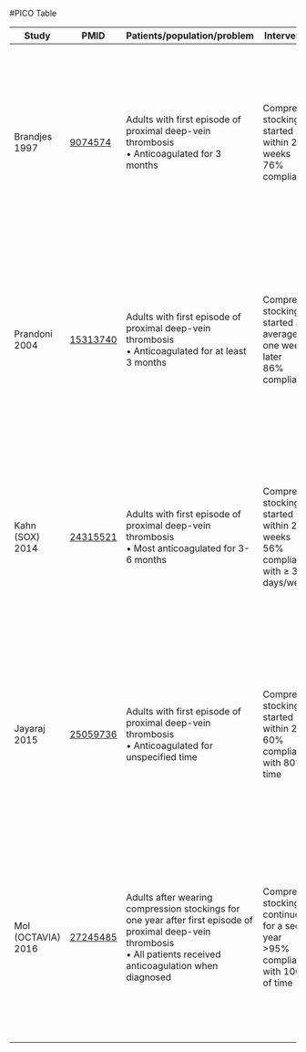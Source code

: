 #PICO Table

Study        | PMID                                    |Patients/population/problem|Intervention|Comparison|Outcome|
------------ | ----------------------------------------|---------------------------|------------|----------|-------|
| Brandjes<br/>1997      |[9074574](http://pubmed.gov/9074574)  |Adults with first episode of proximal deep-vein thrombosis<br/>&bull; Anticoagulated for 3 months|Compression stockings started within 2-3 weeks <br/>76% compliance|No stockings|Mild to moderate post-phlebitic syndrome (Villata scale) assessed by blinded examinders (patients told not to wear stockings to the evaluation)<br/>At 3 years|
| Prandoni<br/>2004      |[15313740](http://pubmed.gov/15313740)|Adults with first episode of proximal deep-vein thrombosis<br/>&bull; Anticoagulated for at least 3 months|Compression stockings started an average of one week later <br/>86% compliance|No stockings|Mild to moderate post-phlebitic syndrome (Villata scale) assessed by blinded examinders (patients told not to wear stockings to the evaluation)<br/>At 3 years|
| Kahn (SOX)<br/>2014    |[24315521](http://pubmed.gov/24315521)|Adults with first episode of proximal deep-vein thrombosis<br/>&bull; Most anticoagulated for 3-6 months|Compression stockings started within 2 weeks<br/>56% compliance with ≥ 3 days/week |Stockings with less than 5 mm Hg compression at the ankle|Mild to moderate post-phlebitic syndrome (Villata scale) assessed by blinded examinders (patients told not to wear stockings to the evaluation)<br/>At 2 years|
| Jayaraj<br/>2015    |[25059736](http://pubmed.gov/25059736)|Adults with first episode of proximal deep-vein thrombosis<br/>&bull; Anticoagulated for unspecified time|Compression stockings started within 2 days <br/>60% compliance with 80% of time|No stockings|Mild to moderate post-phlebitic syndrome (Villata scale) assessed by blinded examinders (patients told not to wear stockings to the evaluation)<br/>At 2 years|
| Mol (OCTAVIA)<br/>2016    |[27245485](http://pubmed.gov/27245485)|Adults after wearing compression stockings for one year after first episode of proximal deep-vein thrombosis<br/>&bull; All patients received anticoagulation when diagnosed|Compression stockings continued for a second year <br/> >95% compliance with 100% of time|No stockings|Mild to moderate post-phlebitic syndrome (Villata scale) assessed by blinded examinders (patients told not to wear stockings to the evaluation)<br/>At 1 added year|
